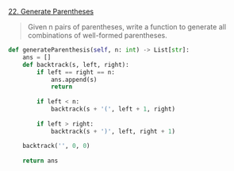 [22. Generate Parentheses](https://leetcode.com/problems/generate-parentheses)

> Given n pairs of parentheses, write a function to generate all combinations of well-formed parentheses.

```python
def generateParenthesis(self, n: int) -> List[str]: 
    ans = [] 
    def backtrack(s, left, right): 
        if left == right == n: 
            ans.append(s) 
            return 
            
        if left < n: 
            backtrack(s + '(', left + 1, right) 
            
        if left > right: 
            backtrack(s + ')', left, right + 1) 
            
    backtrack('', 0, 0) 
            
    return ans
```